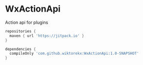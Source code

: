 # WxActionApi

Action api for plugins

```groovy
repositories {
  maven { url 'https://jitpack.io' }
}

dependencies {
  compileOnly 'com.github.wiktorekx:WxActionApi:1.0-SNAPSHOT'
}
```

